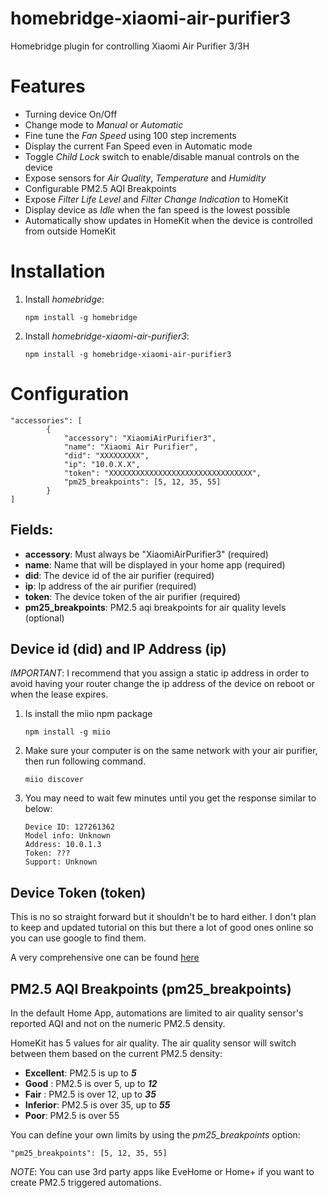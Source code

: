 
# homebridge-xiaomi-air-purifier3
Homebridge plugin for controlling Xiaomi Air Purifier 3/3H

# Features
* Turning device On/Off
* Change mode to _Manual_ or _Automatic_
* Fine tune the _Fan Speed_ using 100 step increments
* Display the current Fan Speed even in Automatic mode
* Toggle _Child Lock_ switch to enable/disable manual controls on the device
* Expose sensors for _Air Quality_, _Temperature_ and _Humidity_
* Configurable PM2.5 AQI Breakpoints
* Expose *Filter Life Level* and *Filter Change Indication* to HomeKit
* Display device as *Idle* when the fan speed is the lowest possible
* Automatically show updates in HomeKit when the device is controlled from outside HomeKit

# Installation
1. Install *homebridge*:
	```
	npm install -g homebridge
	```
2. Install *homebridge-xiaomi-air-purifier3*: 
	```
	npm install -g homebridge-xiaomi-air-purifier3
	```

# Configuration

```
"accessories": [
        {
            "accessory": "XiaomiAirPurifier3",
            "name": "Xiaomi Air Purifier",
            "did": "XXXXXXXXX",
            "ip": "10.0.X.X",
            "token": "XXXXXXXXXXXXXXXXXXXXXXXXXXXXXXXX",
            "pm25_breakpoints": [5, 12, 35, 55]
        }
]
```

## Fields:
* **accessory**: Must always be "XiaomiAirPurifier3" (required)
* **name**: Name that will be displayed in your home app (required)
* **did**: The device id of the air purifier (required)
* **ip**: Ip address of the air purifier (required)
* **token**: The device token of the air purifier (required)
* **pm25_breakpoints**: PM2.5 aqi breakpoints for air quality levels (optional)

## Device id (did) and IP Address (ip)

*IMPORTANT*: I recommend that you assign a static ip address in order to avoid having your router change the ip address of the device on reboot or when the lease expires.

1. Is install the miio npm package
    ```
    npm install -g miio
    ```
2. Make sure your computer is on the same network with your air purifier, then run following command.

   ```
   miio discover
   ```

3. You may need to wait few minutes until you get the response similar to below:

   ```
   Device ID: 127261362
   Model info: Unknown
   Address: 10.0.1.3
   Token: ???
   Support: Unknown
   ```

## Device Token (token)
This is no so straight forward but it shouldn't be to hard either. I don't plan to keep and updated tutorial on this but there a lot of good ones online so you can use google to find them.

A very comprehensive one can be found [here](https://github.com/Maxmudjon/com.xiaomi-miio/blob/master/docs/obtain_token.md) 

## PM2.5 AQI Breakpoints (pm25_breakpoints)
In the default Home App, automations are limited to air quality sensor's reported AQI and not on the numeric PM2.5 density.

HomeKit has 5 values for air quality. The air quality sensor will switch between them based on the current PM2.5 density:

 - **Excellent**:  PM2.5 is up to ***5***
 - **Good** : PM2.5 is over 5, up to ***12***
 - **Fair** : PM2.5 is over 12, up to ***35***
 - **Inferior**: PM2.5 is over 35, up to ***55***
 - **Poor**: PM2.5 is over 55

You can define your own limits by using the *pm25_breakpoints* option:
```
"pm25_breakpoints": [5, 12, 35, 55]
```

*NOTE*: You can use 3rd party apps like EveHome or Home+ if you want to create PM2.5 triggered automations.
